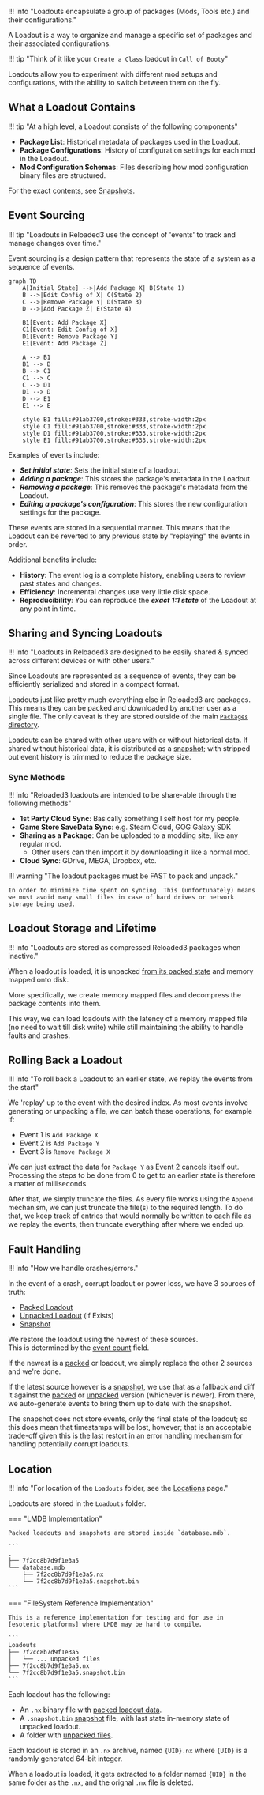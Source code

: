 !!! info "Loadouts encapsulate a group of packages (Mods, Tools etc.) and their configurations."

A Loadout is a way to organize and manage a specific set of packages and their associated configurations.

!!! tip "Think of it like your `Create a Class` loadout in `Call of Booty`"

Loadouts allow you to experiment with different mod setups and configurations, with the ability
to switch between them on the fly.

## What a Loadout Contains

!!! tip "At a high level, a Loadout consists of the following components"

- **Package List**: Historical metadata of packages used in the Loadout.
- **Package Configurations**: History of configuration settings for each mod in the Loadout.
- **Mod Configuration Schemas**: Files describing how mod configuration binary files are structured.

For the exact contents, see [Snapshots][snapshot].

## Event Sourcing

!!! tip "Loadouts in Reloaded3 use the concept of 'events' to track and manage changes over time."

Event sourcing is a design pattern that represents the state of a system as a sequence of events.

```mermaid
graph TD
    A[Initial State] -->|Add Package X| B(State 1)
    B -->|Edit Config of X| C(State 2)
    C -->|Remove Package Y| D(State 3)
    D -->|Add Package Z| E(State 4)

    B1[Event: Add Package X]
    C1[Event: Edit Config of X]
    D1[Event: Remove Package Y]
    E1[Event: Add Package Z]

    A --> B1
    B1 --> B
    B --> C1
    C1 --> C
    C --> D1
    D1 --> D
    D --> E1
    E1 --> E

    style B1 fill:#91ab3700,stroke:#333,stroke-width:2px
    style C1 fill:#91ab3700,stroke:#333,stroke-width:2px
    style D1 fill:#91ab3700,stroke:#333,stroke-width:2px
    style E1 fill:#91ab3700,stroke:#333,stroke-width:2px
```

Examples of events include:

- ***Set initial state***: Sets the initial state of a loadout.
- ***Adding a package***: This stores the package's metadata in the Loadout.
- ***Removing a package***: This removes the package's metadata from the Loadout.
- ***Editing a package's configuration***: This stores the new configuration settings for the package.

These events are stored in a sequential manner. This means that the Loadout can be reverted to any
previous state by "replaying" the events in order.

Additional benefits include:

- **History**: The event log is a complete history, enabling users to review past states and changes.
- **Efficiency**: Incremental changes use very little disk space.
- **Reproducibility**: You can reproduce the ***exact 1:1 state*** of the Loadout at any point in time.

## Sharing and Syncing Loadouts

!!! info "Loadouts in Reloaded3 are designed to be easily shared & synced across different devices or with other users."

Since Loadouts are represented as a sequence of events, they can be efficiently serialized and
stored in a compact format.

Loadouts just like pretty much everything else in Reloaded3 are packages. This means they can be
packed and downloaded by another user as a single file. The only caveat is they are stored outside
of the main [`Packages` directory][locations-packages].

Loadouts can be shared with other users with or without historical data. If shared without historical data,
it is distributed as a [snapshot][snapshot]; with stripped out event history is trimmed to reduce the package size.

### Sync Methods

!!! info "Reloaded3 loadouts are intended to be share-able through the following methods"

- **1st Party Cloud Sync**: Basically something I self host for my people.
- **Game Store SaveData Sync**: e.g. Steam Cloud, GOG Galaxy SDK
- **Sharing as a Package**: Can be uploaded to a modding site, like any regular mod.
    - Other users can then import it by downloading it like a normal mod.
- **Cloud Sync**: GDrive, MEGA, Dropbox, etc.

!!! warning "The loadout packages must be FAST to pack and unpack."

    In order to minimize time spent on syncing. This (unfortunately) means
    we must avoid many small files in case of hard drives or network storage being used.

## Loadout Storage and Lifetime

!!! info "Loadouts are stored as compressed Reloaded3 packages when inactive."

When a loadout is loaded, it is unpacked [from its packed state][packed] and memory mapped onto disk.

More specifically, we create memory mapped files and decompress the package contents into them.

This way, we can load loadouts with the latency of a memory mapped file (no need to wait till disk write)
while still maintaining the ability to handle faults and crashes.

## Rolling Back a Loadout

!!! info "To roll back a Loadout to an earlier state, we replay the events from the start"

We 'replay' up to the event with the desired index.
As most events involve generating or unpacking a file, we can batch these operations, for example if:

- Event 1 is `Add Package X`
- Event 2 is `Add Package Y`
- Event 3 is `Remove Package X`

We can just extract the data for `Package Y` as Event 2 cancels itself out.
Processing the steps to be done from 0 to get to an earlier state is therefore a matter of milliseconds.

After that, we simply truncate the files. As every file works using the `Append` mechanism, we can just
truncate the file(s) to the required length. To do that, we keep track of entries that would normally
be written to each file as we replay the events, then truncate everything after where we ended up.

## Fault Handling

!!! info "How we handle crashes/errors."

In the event of a crash, corrupt loadout or power loss, we have 3 sources of truth:

- [Packed Loadout][packed-loadout]
- [Unpacked Loadout][unpacked-loadout] (if Exists)
- [Snapshot][snapshot]

We restore the loadout using the newest of these sources.<br/>
This is determined by the [event count][event-count-header] field.

If the newest is a [packed][packed-loadout] or  loadout,
we simply replace the other 2 sources and we're done.

If the latest source however is a [snapshot][snapshot], we use that as a fallback and diff it against
the [packed][packed-loadout] or [unpacked][unpacked-loadout] version (whichever is newer). From there,
we auto-generate events to bring them up to date with the snapshot.

The snapshot does not store events, only the final state of the loadout; so this does mean that
timestamps will be lost, however; that is an acceptable trade-off given this is the last restort in
an error handling mechanism for handling potentially corrupt loadouts.

## Location

!!! info "For location of the `Loadouts` folder, see the [Locations][locations] page."

Loadouts are stored in the `Loadouts` folder.

=== "LMDB Implementation"

    Packed loadouts and snapshots are stored inside `database.mdb`.

    ```
    .
    ├── 7f2cc8b7d9f1e3a5
    └── database.mdb
        ├── 7f2cc8b7d9f1e3a5.nx
        └── 7f2cc8b7d9f1e3a5.snapshot.bin
    ```

=== "FileSystem Reference Implementation"

    This is a reference implementation for testing and for use in
    [esoteric platforms] where LMDB may be hard to compile.

    ```
    Loadouts
    ├── 7f2cc8b7d9f1e3a5
    │   └── ... unpacked files
    ├── 7f2cc8b7d9f1e3a5.nx
    └── 7f2cc8b7d9f1e3a5.snapshot.bin
    ```

Each loadout has the following:

- An `.nx` binary file with [packed loadout data][packed-loadout-format].
- A `.snapshot.bin` [snapshot][snapshot] file, with last state in-memory state of unpacked loadout.
- A folder with [unpacked files][unpacked-format].

Each loadout is stored in an `.nx` archive, named `{UID}.nx` where `{UID}` is a randomly generated
64-bit integer.

When a loadout is loaded, it gets extracted to a folder named `{UID}` in the same folder as the `.nx`,
and the orignal `.nx` file is deleted.

[event-count-header]: ./File-Format/Unpacked.md#headerbin
[locations]: ../Locations.md
[locations-packages]: ../Locations.md#where-are-the-files-stored
[packed]: ./File-Format/Packed.md
[packed-loadout]: ./File-Format/Packed.md
[packed-loadout-format]: ./File-Format/Packed.md
[snapshot]: ./File-Format/Snapshot.md
[unpacked-format]: ./File-Format/Unpacked.md
[unpacked-loadout]: ./File-Format/Unpacked.md
[loadout-file-format]: ./File-Format/Unpacked.md
[esoteric platforms]: ../../../Code-Guidelines/Code-Guidelines.md#esoteric--embedded-platforms